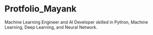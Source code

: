 # Protfolio_Mayank

Machine Learning Engineer and AI Developer skilled in Python, Machine Learning, Deep Learning, and Neural Network.
